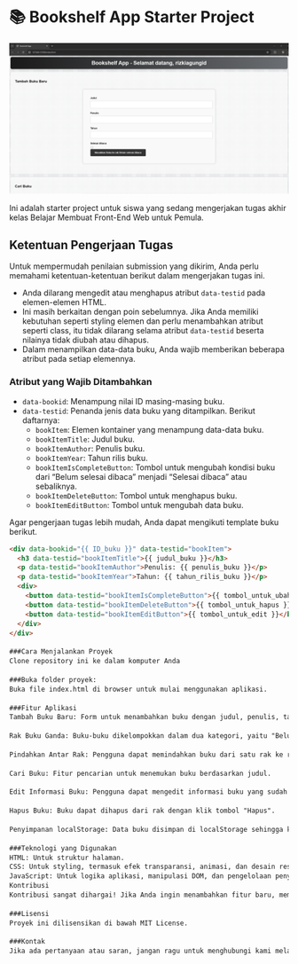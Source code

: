 # 📚 Bookshelf App Starter Project

![Bookshelf App Screenshot](./book.png)

Ini adalah starter project untuk siswa yang sedang mengerjakan tugas akhir kelas Belajar Membuat Front-End Web untuk Pemula.

## Ketentuan Pengerjaan Tugas

Untuk mempermudah penilaian submission yang dikirim, Anda perlu memahami ketentuan-ketentuan berikut dalam mengerjakan tugas ini.

- Anda dilarang mengedit atau menghapus atribut `data-testid` pada elemen-elemen HTML.
- Ini masih berkaitan dengan poin sebelumnya. Jika Anda memiliki kebutuhan seperti styling elemen dan perlu menambahkan atribut seperti class, itu tidak dilarang selama atribut `data-testid` beserta nilainya tidak diubah atau dihapus.
- Dalam menampilkan data-data buku, Anda wajib memberikan beberapa atribut pada setiap elemennya.

### Atribut yang Wajib Ditambahkan
- `data-bookid`: Menampung nilai ID masing-masing buku.
- `data-testid`: Penanda jenis data buku yang ditampilkan. Berikut daftarnya:
  - `bookItem`: Elemen kontainer yang menampung data-data buku.
  - `bookItemTitle`: Judul buku.
  - `bookItemAuthor`: Penulis buku.
  - `bookItemYear`: Tahun rilis buku.
  - `bookItemIsCompleteButton`: Tombol untuk mengubah kondisi buku dari “Belum selesai dibaca” menjadi “Selesai dibaca” atau sebaliknya.
  - `bookItemDeleteButton`: Tombol untuk menghapus buku.
  - `bookItemEditButton`: Tombol untuk mengubah data buku.

Agar pengerjaan tugas lebih mudah, Anda dapat mengikuti template buku berikut.

```html
<div data-bookid="{{ ID_buku }}" data-testid="bookItem">
  <h3 data-testid="bookItemTitle">{{ judul_buku }}</h3>
  <p data-testid="bookItemAuthor">Penulis: {{ penulis_buku }}</p>
  <p data-testid="bookItemYear">Tahun: {{ tahun_rilis_buku }}</p>
  <div>
    <button data-testid="bookItemIsCompleteButton">{{ tombol_untuk_ubah_kondisi }}</button>
    <button data-testid="bookItemDeleteButton">{{ tombol_untuk_hapus }}</button>
    <button data-testid="bookItemEditButton">{{ tombol_untuk_edit }}</button>
  </div>
</div>

###Cara Menjalankan Proyek
Clone repository ini ke dalam komputer Anda

###Buka folder proyek:
Buka file index.html di browser untuk mulai menggunakan aplikasi.

###Fitur Aplikasi
Tambah Buku Baru: Form untuk menambahkan buku dengan judul, penulis, tahun, dan status apakah buku sudah selesai dibaca.

Rak Buku Ganda: Buku-buku dikelompokkan dalam dua kategori, yaitu "Belum selesai dibaca" dan "Selesai dibaca".

Pindahkan Antar Rak: Pengguna dapat memindahkan buku dari satu rak ke rak lainnya dengan mudah.

Cari Buku: Fitur pencarian untuk menemukan buku berdasarkan judul.

Edit Informasi Buku: Pengguna dapat mengedit informasi buku yang sudah ditambahkan.

Hapus Buku: Buku dapat dihapus dari rak dengan klik tombol "Hapus".

Penyimpanan localStorage: Data buku disimpan di localStorage sehingga koleksi tetap ada meskipun halaman ditutup.

###Teknologi yang Digunakan
HTML: Untuk struktur halaman.
CSS: Untuk styling, termasuk efek transparansi, animasi, dan desain responsif.
JavaScript: Untuk logika aplikasi, manipulasi DOM, dan pengelolaan penyimpanan menggunakan localStorage.
Kontribusi
Kontribusi sangat dihargai! Jika Anda ingin menambahkan fitur baru, memperbaiki bug, atau memperbaiki tampilan, silakan fork repository ini dan buat pull request. Kami akan sangat senang menerima kontribusi Anda.

###Lisensi
Proyek ini dilisensikan di bawah MIT License.

###Kontak
Jika ada pertanyaan atau saran, jangan ragu untuk menghubungi kami melalui GitHub Issues.